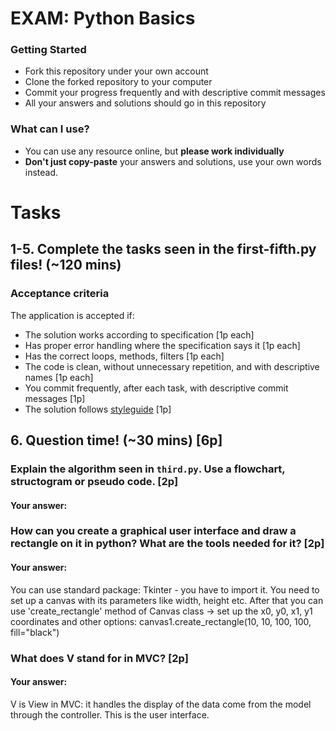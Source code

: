 # EXAM: Python Basics

### Getting Started
 - Fork this repository under your own account
 - Clone the forked repository to your computer
 - Commit your progress frequently and with descriptive commit messages
 - All your answers and solutions should go in this repository

### What can I use?
- You can use any resource online, but **please work individually**
- **Don't just copy-paste** your answers and solutions, use your own words instead.


# Tasks
## 1-5. Complete the tasks seen in the first-fifth.py files! (~120 mins)
### Acceptance criteria
The application is accepted if:
- The solution works according to specification [1p each]
- Has proper error handling where the specification says it [1p each]
- Has the correct loops, methods, filters [1p each]
- The code is clean, without unnecessary repetition, and with descriptive names [1p each]
- You commit frequently, after each task, with descriptive commit messages [1p]
- The solution follows [styleguide](https://github.com/greenfox-academy/teaching-materials/blob/master/styleguide/python.md) [1p]

## 6. Question time! (~30 mins) [6p]

### Explain the algorithm seen in `third.py`. Use a flowchart, structogram or pseudo code. [2p]
#### Your answer:

### How can you create a graphical user interface and draw a rectangle on it in python? What are the tools needed for it? [2p]
#### Your answer:
You can use standard package: Tkinter - you have to import it. You need to set up a canvas with its parameters like width, height etc.
After that you can use 'create_rectangle' method of Canvas class -> set up the x0, y0, x1, y1 coordinates and other options:
canvas1.create_rectangle(10, 10, 100, 100, fill="black")

### What does V stand for in MVC? [2p]
#### Your answer:
V is View in MVC: it handles the display of the data come from the model through the controller. This is the user interface.
